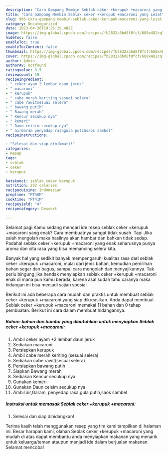 ```yaml
---
description: "Cara Gampang Membin Seblak ceker +kerupuk +macaroni yang Lezat"
title: "Cara Gampang Membin Seblak ceker +kerupuk +macaroni yang Lezat"
slug: 906-cara-gampang-membin-seblak-ceker-kerupuk-macaroni-yang-lezat
category: Uncategorized
date: 2023-04-26T19:26:29.482Z
image: https://img-global.cpcdn.com/recipes/fb2832a3bd8f8fcf/680x482cq70/seblak-ceker-kerupuk-macaroni-foto-resep-utama.jpg
hideToc: false
enableToc: true
enableTocContent: false
thumbnail: https://img-global.cpcdn.com/recipes/fb2832a3bd8f8fcf/680x482cq70/seblak-ceker-kerupuk-macaroni-foto-resep-utama.jpg
cover: https://img-global.cpcdn.com/recipes/fb2832a3bd8f8fcf/680x482cq70/seblak-ceker-kerupuk-macaroni-foto-resep-utama.jpg
author: Admin
authorAv: notfound
ratingvalue: 3.5
reviewcount: 19
recipeingredient:
- " ceker ayam 2 lembar daun jeruk"
- " macaroni"
- " kerupuk"
- " cabe merah keriting sesuai selera"
- " cabe rawitsesuai selera"
- " bawang putih"
- " Bawang merah"
- " Kencur secukup nya"
- " kemeri"
- " Daun ceisim secukup nya"
- " airGaram penyedap rasagula putihsaos sambel"
recipeinstructions:

- "Selesai dan siap dinikmati!"
categories:
- Resep
tags:
- seblak
- ceker
- kerupuk

katakunci: seblak ceker kerupuk 
nutrition: 292 calories
recipecuisine: Indonesian
preptime: "PT36M"
cooktime: "PT41M"
recipeyield: "4"
recipecategory: Dessert

---
```



Selamat pagi Kamu sedang mencari ide resep seblak ceker +kerupuk +macaroni yang enak? Cara membuatnya sangat tidak susah. Tapi Jika salah mengolah maka hasilnya akan hambar dan bahkan tidak sedap. Padahal seblak ceker +kerupuk +macaroni yang enak seharusnya punya aroma dan cita rasa yang bisa memancing selera kita.


Banyak hal yang sedikit banyak mempengaruhi kualitas rasa dari seblak ceker +kerupuk +macaroni, mulai dari jenis bahan, kemudian pemilihan bahan segar dan bagus, sampai cara mengolah dan menyajikannya. Tak perlu bingung jika hendak menyiapkan seblak ceker +kerupuk +macaroni enak di mana pun kamu berada, karena asal sudah tahu caranya maka hidangan ini bisa menjadi sajian spesial.




Berikut ini ada beberapa cara mudah dan praktis untuk membuat seblak ceker +kerupuk +macaroni yang siap dikreasikan. Anda dapat membuat Seblak ceker +kerupuk +macaroni memakai 11 bahan dan 0 tahap pembuatan. Berikut ini cara dalam membuat hidangannya.

<!--inarticleads1-->

##### Bahan-bahan dan bumbu yang dibutuhkan untuk menyiapkan Seblak ceker +kerupuk +macaroni:

1. Ambil  ceker ayam +2 lembar daun jeruk
1. Sediakan  macaroni
1. Persiapkan  kerupuk
1. Ambil  cabe merah keriting (sesuai selera)
1. Sediakan  cabe rawit(sesuai selera)
1. Persiapkan  bawang putih
1. Siapkan  Bawang merah
1. Sediakan  Kencur secukup nya
1. Gunakan  kemeri
1. Gunakan  Daun ceisim secukup nya
1. Ambil  air,Garam, penyedap rasa,gula putih,saos sambel




<!--inarticleads2-->

##### Instruksi untuk memasak Seblak ceker +kerupuk +macaroni:


1. Selesai dan siap dihidangkan!



Terima kasih telah menggunakan resep yang tim kami tampilkan di halaman ini. Besar harapan kami, olahan Seblak ceker +kerupuk +macaroni yang mudah di atas dapat membantu anda menyiapkan makanan yang menarik untuk keluarga/teman ataupun menjadi ide dalam berjualan makanan. Selamat mencoba!
